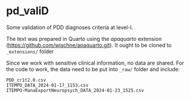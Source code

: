 # pd_valiD
Some validation of PDD diagnoses criteria at level-I.

The text was prepared in Quarto using the *apaquarto* extension (https://github.com/wjschne/apaquarto.git). It ought to be cloned to `_extensions/` folder

Since we work with sensitive clinical information, no data are shared. For the code to work, the data need to be put into `_raw/` folder and include:

```
PDD_cr1t2.0.csv
ITEMPO_DATA_2024-01-17_1153.csv
ITEMPO-ManaExportNeuropsych_DATA_2024-01-23_1525.csv
```